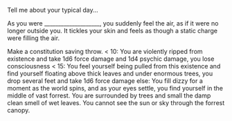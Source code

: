 Tell me about your typical day...

As you were ____________________, you suddenly feel the air, as if it were no longer outside you. It tickles your skin and feels as though a static charge were filling the air. 

Make a constitution saving throw.
< 10: You are violently ripped from existence and take 1d6 force damage and 1d4 psychic damage, you lose consciousness
< 15: You feel yourself being pulled from this existence and find yourself floating above thick leaves and under enormous trees, you drop several feet and take 1d6 force damage
else: You fill dizzy for a moment as the world spins, and as your eyes settle, you find yourself in the middle of vast forrest. You are surrounded by trees and small the damp clean smell of wet leaves. You cannot see the sun or sky through the forrest canopy.
